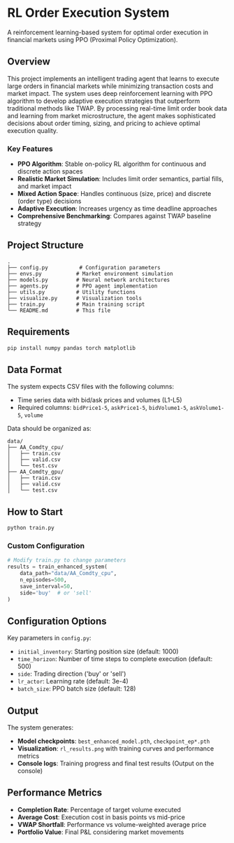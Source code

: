 # RL Order Execution System

A reinforcement learning-based system for optimal order execution in financial markets using PPO (Proximal Policy Optimization).

## Overview

This project implements an intelligent trading agent that learns to execute large orders in financial markets 
while minimizing transaction costs and market impact. The system uses deep reinforcement learning with PPO algorithm 
to develop adaptive execution strategies that outperform traditional methods like TWAP. By processing real-time limit 
order book data and learning from market microstructure, the agent makes sophisticated decisions about order timing, 
sizing, and pricing to achieve optimal execution quality.

### Key Features

- **PPO Algorithm**: Stable on-policy RL algorithm for continuous and discrete action spaces
- **Realistic Market Simulation**: Includes limit order semantics, partial fills, and market impact
- **Mixed Action Space**: Handles continuous (size, price) and discrete (order type) decisions
- **Adaptive Execution**: Increases urgency as time deadline approaches
- **Comprehensive Benchmarking**: Compares against TWAP baseline strategy

## Project Structure

```
.
├── config.py          # Configuration parameters
├── envs.py           # Market environment simulation
├── models.py         # Neural network architectures
├── agents.py         # PPO agent implementation
├── utils.py          # Utility functions
├── visualize.py      # Visualization tools
├── train.py          # Main training script
└── README.md         # This file
```

## Requirements

```bash
pip install numpy pandas torch matplotlib
```

## Data Format

The system expects CSV files with the following columns:
- Time series data with bid/ask prices and volumes (L1-L5)
- Required columns: `bidPrice1-5`, `askPrice1-5`, `bidVolume1-5`, `askVolume1-5`, `volume`

Data should be organized as:
```
data/
├── AA_Comdty_cpu/
│   ├── train.csv
│   ├── valid.csv
│   └── test.csv
├── AA_Comdty_gpu/
│   ├── train.csv
│   ├── valid.csv
│   └── test.csv
```

## How to Start


```bash
python train.py
```

### Custom Configuration

```python
# Modify train.py to change parameters
results = train_enhanced_system(
    data_path="data/AA_Comdty_cpu",
    n_episodes=500,
    save_interval=50,
    side='buy'  # or 'sell'
)
```


## Configuration Options

Key parameters in `config.py`:
- `initial_inventory`: Starting position size (default: 1000)
- `time_horizon`: Number of time steps to complete execution (default: 500)
- `side`: Trading direction ('buy' or 'sell')
- `lr_actor`: Learning rate (default: 3e-4)
- `batch_size`: PPO batch size (default: 128)

## Output

The system generates:
- **Model checkpoints**: `best_enhanced_model.pth`, `checkpoint_ep*.pth`
- **Visualization**: `rl_results.png` with training curves and performance metrics
- **Console logs**: Training progress and final test results (Output on the console)

## Performance Metrics

- **Completion Rate**: Percentage of target volume executed
- **Average Cost**: Execution cost in basis points vs mid-price
- **VWAP Shortfall**: Performance vs volume-weighted average price
- **Portfolio Value**: Final P&L considering market movements


